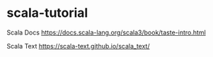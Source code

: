 # scala-tutorial
Scala Docs
https://docs.scala-lang.org/scala3/book/taste-intro.html

Scala Text
https://scala-text.github.io/scala_text/
